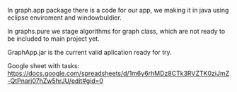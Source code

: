 In graph.app package there is a code for our app, we making it in java using eclipse enviroment and windowbuldier.

In graphs.pure we stage algorithms for graph class, which are not ready to be included to main project yet.

GraphApp.jar is the current valid aplication ready for try.

Google sheet with tasks: https://docs.google.com/spreadsheets/d/1m6y6rhMDz8CTk3RVZTK0ziJmZ-QtPnarj07hZw5hrJU/edit#gid=0
